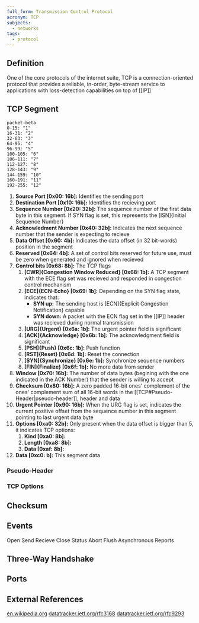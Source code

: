 ```yaml
---
full_form: Transmission Control Protocol
acronym: TCP
subjects:
  - networks
tags:
  - protocol
---
```


## Definition
One of the core protocols of the internet suite, TCP is a connection-oriented protocol that provides a reliable, in-order, byte-stream service to applications with loss-detection capabilities on top of [[IP]]

## TCP Segment
```mermaid
packet-beta
0-15: "1"
16-31: "2"
32-63: "3"
64-95: "4"
96-99: "5"
100-105: "6"
106-111: "7"
112-127: "8"
128-143: "9"
144-159: "10"
160-191: "11"
192-255: "12"
```

1. **Source Port \[0x00: 16b\]:** Identifies the sending port
2. **Destination Port \[0x10: 16b\]:** Identifies the recieving port
3. **Sequence Number \[0x20: 32b\]:** The sequence number of the first data byte in this segment. If SYN flag is set, this represents the [ISN]{Initial Sequence Number}
4. **Acknowledment Number \[0x40: 32b\]:** Indicates the next sequence number that the sender is expecting to recieve
5. **Data Offset \[0x60: 4b\]:** Indicates the data offset (in 32 bit-words) position in the segment
6. **Reserved \[0x64: 4b\]:** A set of control bits reserved for future use, must be zero when generated and ignored when recieved
7. **Control bits \[0x68: 8b\]:** The TCP flags
	1. **[CWR]{Congestion Window Reduced} \[0x68: 1b\]:** A TCP segment with the ECE flag set was recieved and responded in congestion control mechanism
	2. **[ECE]{ECN-Echo} \[0x69: 1b\]:** Depending on the SYN flag state, indicates that:
		- **SYN up:** The sending host is [ECN]{Explicit Congestion Notification} capable
		- **SYN down:** A packet with the ECN flag set in the [[IP]] header was recieved during normal transmission
	3. **[URG]{Urgent} \[0x6a: 1b\]:** The urgent pointer field is significant
	4. **[ACK]{Acknowledge} \[0x6b: 1b\]:** The acknowledgment field is significant
	5. **[PSH]{Push} \[0x6c: 1b\]:** Push function
	6. **[RST]{Reset} \[0x6d: 1b\]:** Reset the connection
	7. **[SYN]{Synchronize} \[0x6e: 1b\]:** Synchronize sequence numbers
	8. **[FIN]{Finalize} \[0x6f: 1b\]:** No more data from sender
8. **Window \[0x70: 16b\]:** The number of data bytes (begining with the one indicated in the ACK Number) that the sender is willing to accept
9. **Checksum \[0x80: 16b\]:** A zero padded 16-bit ones' complement of the ones' complement sum of all 16-bit words in the [[TCP#Pseudo-Header|pseudo-header]], header and data
10. **Urgent Pointer \[0x90: 16b\]:** When the URG flag is set, indicates the current positive offset from the sequence number in this segment pointing to last urgent data byte
11. **Options \[0xa0: 32b\]:** Only present when the data offset is bigger than 5, it indicates TCP options:
	1. **Kind \[0xa0: 8b\]:**
	2. **Length \[0xa8: 8b\]:**
	3. **Data \[0xaf: 8b\]:**
12. **Data \[0xc0: b\]:** This segment data

### Pseudo-Header


### TCP Options

## Checksum

## Events
Open
Send
Recieve
Close
Status
Abort
Flush
Asynchronous Reports

## Three-Way Handshake


## Ports


## External References
[en.wikipedia.org](https://en.wikipedia.org/wiki/Transmission_Control_Protocol)
[datatracker.ietf.org/rfc3168](https://datatracker.ietf.org/doc/html/rfc3168)
[datatracker.ietf.org/rfc9293](https://datatracker.ietf.org/doc/html/rfc9293)
